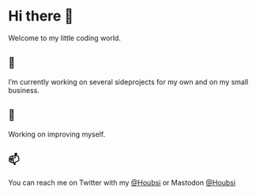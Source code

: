 # Hi there 👋

Welcome to my little coding world. 

## 🔭

I’m currently working on several sideprojects for my own and on my small business.

## 🌱

Working on improving myself.

## 📫

You can reach me on Twitter with my [@Houbsi](https://www.x.com/houbsi) or Mastodon [@Houbsi](https://flipscreen.social/@Houbsi)
